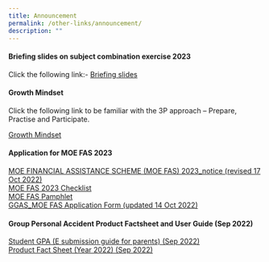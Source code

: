 ```yaml
---
title: Announcement
permalink: /other-links/announcement/
description: ""
---
```

#### **Briefing slides on subject combination exercise 2023**

Click the following link:- [Briefing slides](/files/briefing%20slides%20on%20subject%20combination%20exercise%202023.pdf)

#### **Growth Mindset**

Click the following link to be familiar with the 3P approach – Prepare, Practise and Participate.

[Growth Mindset](/files/announcement5.pdf)

#### **Application for MOE FAS 2023**

[MOE FINANCIAL ASSISTANCE SCHEME (MOE FAS) 2023\_notice (revised 17 Oct 2022)](/files/announcement6.pdf)<br>
[MOE FAS 2023 Checklist](/files/announcement7.pdf)<br>
[MOE FAS Pamphlet](/files/announcement8.pdf)<br>
[GGAS\_MOE FAS Application Form (updated 14 Oct 2022)](/files/announcement9.pdf)

#### **Group Personal Accident Product Factsheet and User Guide (Sep 2022)**

[Student GPA (E submission guide for parents) (Sep 2022)](/files/announcement2.pdf)<br>
[Product Fact Sheet (Year 2022) (Sep 2022)](/files/announcement13.pdf)